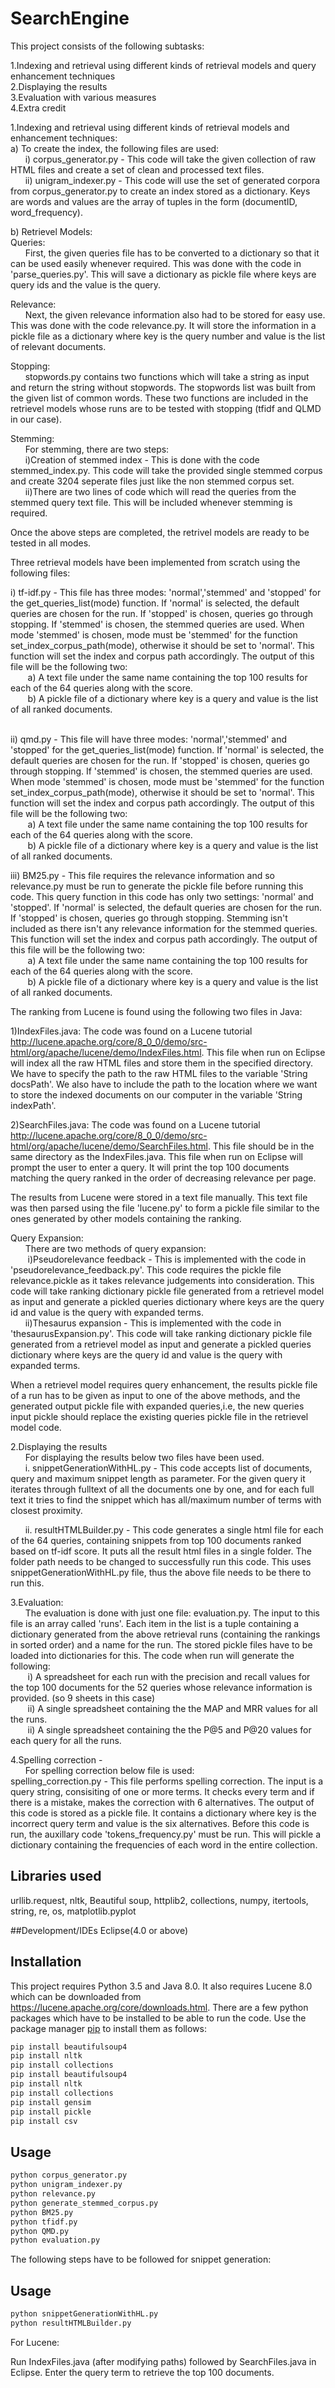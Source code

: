 # SearchEngine
This project consists of the following subtasks:

   1.Indexing and retrieval using different kinds of retrieval models and query enhancement techniques<br />
   2.Displaying the results<br />
   3.Evaluation with various measures<br />
   4.Extra credit<br />

1.Indexing and retrieval using different kinds of retrieval models and enhancement techniques:<br />
   a) To create the index, the following files are used:<br />
   &nbsp;&nbsp;&nbsp;&nbsp;&nbsp;&nbsp;i) corpus_generator.py - This code will take the given collection of raw HTML files and create a set of clean and processed text files.<br />
   &nbsp;&nbsp;&nbsp;&nbsp;&nbsp;&nbsp;ii) unigram_indexer.py - This code will use the set of generated corpora from corpus_generator.py to create an index stored as a dictionary. Keys are words and values are the array of tuples in the form (documentID, word_frequency).<br />
        
   b) Retrievel Models:<br />
    Queries:<br />
        &nbsp;&nbsp;&nbsp;&nbsp;&nbsp;&nbsp;First, the given queries file has to be converted to a dictionary so that it can be used easily whenever required. This was done with the code in 'parse_queries.py'. This will save a dictionary as pickle file where keys are query ids and the value is the query.

   Relevance:<br />
        &nbsp;&nbsp;&nbsp;&nbsp;&nbsp;&nbsp;Next, the given relevance information also had to be stored for easy use. This was done with the code relevance.py. It will store the information in a pickle file as a dictionary where key is the query number and value is the list of relevant documents.
    
   Stopping:<br />
        &nbsp;&nbsp;&nbsp;&nbsp;&nbsp;&nbsp;stopwords.py contains two functions which will take a string as input and return the string without stopwords. The stopwords list was built from the given list of common words. These two functions are included in the retrievel models whose runs are to be tested with stopping (tfidf and QLMD in our case).
        
   Stemming:<br />
        &nbsp;&nbsp;&nbsp;&nbsp;&nbsp;&nbsp;For stemming, there are two steps: <br />
            &nbsp;&nbsp;&nbsp;&nbsp;&nbsp;&nbsp;i)Creation of stemmed index - This is done with the code stemmed_index.py. This code will take the provided single stemmed corpus and create 3204 seperate files just like the non stemmed corpus set.<br /> 
           &nbsp;&nbsp;&nbsp;&nbsp;&nbsp;&nbsp;ii)There are two lines of code which will read the queries from the stemmed query text file. This will be included whenever stemming is required.<br /> 

 Once the above steps are completed, the retrivel models are ready to be tested in all modes.<br />

 Three retrieval models have been implemented from scratch using the following files:<br />

i) tf-idf.py - This file has three modes: 'normal','stemmed' and 'stopped' for the get_queries_list(mode) function. If 'normal' is selected, the default queries are chosen for the run. If 'stopped' is chosen, queries go through stopping. If 'stemmed' is chosen, the stemmed queries are used. When mode 'stemmed' is chosen, mode must be 'stemmed' for the function set_index_corpus_path(mode), otherwise it should be set to 'normal'. This function will set the index and corpus path accordingly. The output of this file will be the following two:<br />
                &nbsp;&nbsp;&nbsp;&nbsp;&nbsp;&nbsp; a) A text file under the same name containing the top 100 results for each of the 64 queries along with the score.<br />
               &nbsp;&nbsp;&nbsp;&nbsp;&nbsp;&nbsp; b) A pickle file of a dictionary where key is a query and value is the list of all ranked documents.<br /><br />
        
ii) qmd.py - This file will have three modes: 'normal','stemmed' and 'stopped' for the get_queries_list(mode) function. If 'normal' is selected, the default queries are chosen for the run. If 'stopped' is chosen, queries go through stopping. If 'stemmed' is chosen, the stemmed queries are used. When mode 'stemmed' is chosen, mode must be 'stemmed' for the function set_index_corpus_path(mode), otherwise it should be set to 'normal'. This function will set the index and corpus path accordingly. The output of this file will be the following two:<br />
              &nbsp;&nbsp;&nbsp;&nbsp;&nbsp;&nbsp;  a) A text file under the same name containing the top 100 results for each of the 64 queries along with the score.<br />
              &nbsp;&nbsp;&nbsp;&nbsp;&nbsp;&nbsp;  b) A pickle file of a dictionary where key is a query and value is the list of all ranked documents.<br />
        
iii) BM25.py - This file requires the relevance information and so relevance.py must be run to generate the pickle file before running this code. This query function in this code has only two settings: 'normal' and 'stopped'. If 'normal' is selected, the default queries are chosen for the run. If 'stopped' is chosen, queries go through stopping. Stemming isn't included as there isn't any relevance information for the stemmed queries. This function will set the index and corpus path accordingly. The output of this file will be the following two:<br />
               &nbsp;&nbsp;&nbsp;&nbsp;&nbsp;&nbsp; a) A text file under the same name containing the top 100 results for each of the 64 queries along with the score.<br />
               &nbsp;&nbsp;&nbsp;&nbsp;&nbsp;&nbsp; b) A pickle file of a dictionary where key is a query and value is the list of all ranked documents.<br />

The ranking from Lucene is found using the following two files in Java:<br />

1)IndexFiles.java: The code was found on a Lucene tutorial <http://lucene.apache.org/core/8_0_0/demo/src-html/org/apache/lucene/demo/IndexFiles.html>. This file when run on Eclipse will index all the raw HTML files and store them in the specified directory. We have to specify the path to the raw HTML files to the variable  'String docsPath'. We also have to include the path to the location where we want to store the indexed documents on our computer in the variable 'String indexPath'.<br />

2)SearchFiles.java: The code was found on a Lucene tutorial <http://lucene.apache.org/core/8_0_0/demo/src-html/org/apache/lucene/demo/SearchFiles.html>. This file should be in the same directory as the IndexFiles.java. This file when run on Eclipse will prompt the user to enter a query. It will print the top 100 documents matching the query ranked in the order of decreasing relevance per page.<br />

The results from Lucene were stored in a text file manually. This text file was then parsed using the file 'lucene.py' to form a pickle file similar to the ones generated by other models containing the ranking.<br />
 
 Query Expansion:<br />
    &nbsp;&nbsp;&nbsp;&nbsp;&nbsp;&nbsp;There are two methods of query expansion:<br />
       &nbsp;&nbsp;&nbsp;&nbsp;&nbsp;&nbsp; i)Pseudorelevance feedback - This is implemented with the code in 'pseudorelevance_feedback.py'. This code requires the pickle file relevance.pickle as it takes relevance judgements into consideration. This code will take ranking dictionary pickle file generated from a retrievel model as input and generate a pickled queries dictionary where keys are the query id and value is the query with expanded terms.<br />
        &nbsp;&nbsp;&nbsp;&nbsp;&nbsp;&nbsp;ii)Thesaurus expansion - This is implemented with the code in 'thesaurusExpansion.py'. This code will take ranking dictionary pickle file generated from a retrievel model as input and generate a pickled queries dictionary where keys are the query id and value is the query with expanded terms.<br />
        
When a retrievel model requires query enhancement, the results pickle file of a run has to be given as input to one of the above methods, and the generated output pickle file with expanded queries,i.e, the new queries input pickle should replace the existing queries pickle file in the retrievel model code.<br />

2.Displaying the results<br />
&nbsp;&nbsp;&nbsp;&nbsp;&nbsp;&nbsp;For displaying the results below two files have been used.<br />
    &nbsp;&nbsp;&nbsp;&nbsp;&nbsp;&nbsp;i. snippetGenerationWithHL.py - This code accepts list of documents, query and maximum snippet length as parameter. For the given query it iterates through fulltext of all the documents one by one, and for each full text it tries to find the snippet which has all/maximum number of terms with closest proximity.<br />
    
   &nbsp;&nbsp;&nbsp;&nbsp;&nbsp;&nbsp;ii. resultHTMLBuilder.py - This code generates a single html file for each of the 64 queries, containing snippets from top 100 documents ranked based on tf-idf score. It puts all the result html files in a single folder. The folder path needs to be changed to successfully run this code. This uses snippetGenerationWithHL.py file, thus the above file needs to be there to run this.<br />
  
3.Evaluation:<br />
    &nbsp;&nbsp;&nbsp;&nbsp;&nbsp;&nbsp;The evaluation is done with just one file: evaluation.py. The input to this file is an array called 'runs'. Each item in the list is a tuple containing a dictionary generated from the above retrieval runs (containing the rankings in sorted order) and a name for the run. The stored pickle files have to be loaded into dictionaries for this. The code when run will generate the following:<br />
          &nbsp;&nbsp;&nbsp;&nbsp;&nbsp;&nbsp; i) A spreadsheet for each run with the precision and recall values for the top 100 documents for   the 52 queries whose relevance information is provided. (so 9 sheets in this case)<br />
          &nbsp;&nbsp;&nbsp;&nbsp;&nbsp;&nbsp; ii) A single spreadsheet containing the the MAP and MRR values for all the runs.<br />
          &nbsp;&nbsp;&nbsp;&nbsp;&nbsp;&nbsp; ii) A single spreadsheet containing the the P@5 and P@20 values for each query for all the runs.<br />
           
4.Spelling correction - <br />
    &nbsp;&nbsp;&nbsp;&nbsp;&nbsp;&nbsp;For spelling correction below file is used:<br />
    spelling_correction.py - This file performs spelling correction. The input is a query string, consisiting of one or more terms. It checks every term and if there is a mistake, makes the correction with 6 alternatives. The output of this code is stored as a pickle file. It contains a dictionary where key is the incorrect query term and value is the six alternatives. Before this code is run, the auxillary code 'tokens_frequency.py' must be run. This will pickle a dictionary containing the frequencies of each word in the entire collection. 


## Libraries used
urllib.request, nltk, Beautiful soup, httplib2, collections, numpy, itertools, string, re, os, matplotlib.pyplot

##Development/IDEs
Eclipse(4.0 or above)

## Installation
 
This project requires Python 3.5 and Java 8.0. It also requires Lucene 8.0 which can be downloaded from <https://lucene.apache.org/core/downloads.html>.
There are a few python packages which have to be installed to be able to run the code. Use the package manager [pip](https://pip.pypa.io/en/stable/) to install them as follows:

```bash
pip install beautifulsoup4
pip install nltk
pip install collections
pip install beautifulsoup4
pip install nltk
pip install collections
pip install gensim
pip install pickle
pip install csv

```
## Usage

```bash
python corpus_generator.py 
python unigram_indexer.py
python relevance.py 
python generate_stemmed_corpus.py
python BM25.py
python tfidf.py
python QMD.py
python evaluation.py
```
The following steps have to be followed for snippet generation:

## Usage

```bash
python snippetGenerationWithHL.py
python resultHTMLBuilder.py
```

For Lucene:

Run IndexFiles.java (after modifying paths) followed by SearchFiles.java in Eclipse. Enter the query term to retrieve the top 100 documents.
